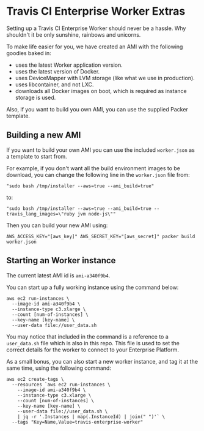 # Travis CI Enterprise Worker Extras

Setting up a Travis CI Enterprise Worker should never be a hassle. Why shouldn't it be only sunshine, rainbows and unicorns.

To make life easier for you, we have created an AMI with the following goodies baked in:
  - uses the latest Worker application version.
  - uses the latest version of Docker.
  - uses DeviceMapper with LVM storage (like what we use in production).
  - uses libcontainer, and not LXC.
  - downloads all Docker images on boot, which is required as instance storage is used.

Also, if you want to build you own AMI, you can use the supplied Packer template.


## Building a new AMI

If you want to build your own AMI you can use the included `worker.json` as a template to start from.

For example, if you don't want all the build environment images to be download, you can change the following line in the `worker.json` file from:

```
"sudo bash /tmp/installer --aws=true --ami_build=true"
```

to:

```
"sudo bash /tmp/installer --aws=true --ami_build=true --travis_lang_images=\"ruby jvm node-js\""
```

Then you can build your new AMI using:

```
AWS_ACCESS_KEY="[aws_key]" AWS_SECRET_KEY="[aws_secret]" packer build worker.json
```


## Starting an Worker instance

The current latest AMI id is `ami-a340f9b4`.

You can start up a fully working instance using the command below:

```
aws ec2 run-instances \
  --image-id ami-a340f9b4 \
  --instance-type c3.xlarge \
  --count [num-of-instances] \
  --key-name [key-name] \
  --user-data file://user_data.sh
```

You may notice that included in the command is a reference to a `user_data.sh` file which is also in this repo. This file is used to set the correct details for the worker to connect to your Enterprise Platform.

As a small bonus, you can also start a new worker instance, and tag it at the same time, using the following command:

```
aws ec2 create-tags \
  --resources `aws ec2 run-instances \
    --image-id ami-a340f9b4 \
    --instance-type c3.xlarge \
    --count [num-of-instances] \
    --key-name [key-name] \
    --user-data file://user_data.sh \
    | jq -r '.Instances | map(.InstanceId) | join(" ")'` \
  --tags "Key=Name,Value=travis-enterprise-worker"
```
